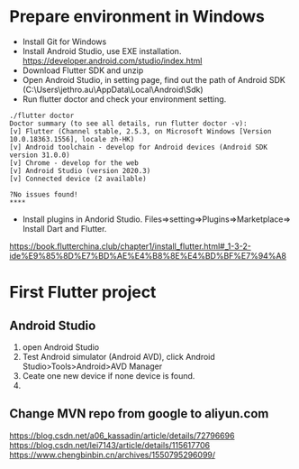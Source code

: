# Prepare environment in Windows

- Install Git for Windows
- Install Android Studio, use EXE installation.  https://developer.android.com/studio/index.html 
- Download Flutter SDK and unzip
- Open Android Studio, in setting page, find out the path of Android SDK  (C:\Users\jethro.au\AppData\Local\Android\Sdk)
- Run flutter doctor and check your environment setting. 
```
./flutter doctor
Doctor summary (to see all details, run flutter doctor -v):
[v] Flutter (Channel stable, 2.5.3, on Microsoft Windows [Version 10.0.18363.1556], locale zh-HK)
[v] Android toolchain - develop for Android devices (Android SDK version 31.0.0)
[v] Chrome - develop for the web
[v] Android Studio (version 2020.3)
[v] Connected device (2 available)

?No issues found!
****
```
- Install plugins in Andorid Studio. Files=>setting=>Plugins=>Marketplace=> Install Dart and Flutter. 

https://book.flutterchina.club/chapter1/install_flutter.html#_1-3-2-ide%E9%85%8D%E7%BD%AE%E4%B8%8E%E4%BD%BF%E7%94%A8

# First Flutter project

## Android Studio
1. open Android Studio
2. Test Android simulator (Android AVD), click Android Studio>Tools>Android>AVD Manager 
3. Ceate one new device if none device is found. 
4. 

## Change MVN repo from google to aliyun.com
https://blog.csdn.net/a06_kassadin/article/details/72796696 
https://blog.csdn.net/lei7143/article/details/115617706  
https://www.chengbinbin.cn/archives/1550795296099/  
